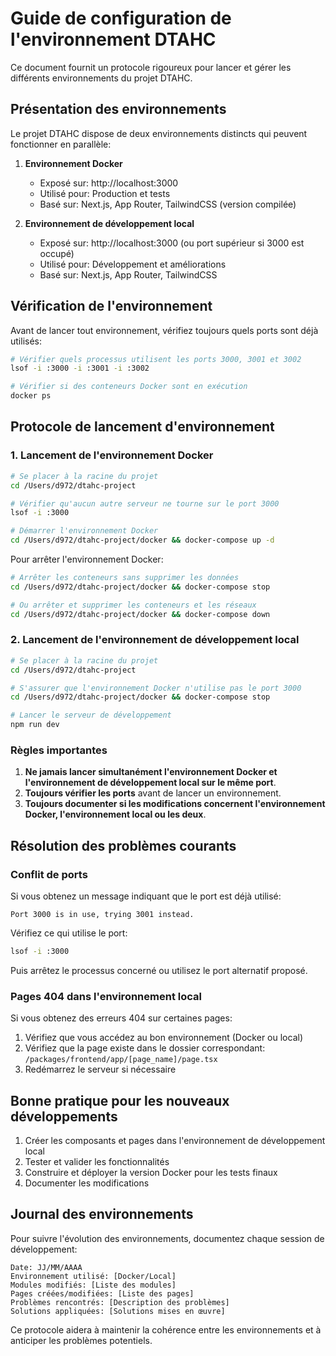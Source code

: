 # Guide de configuration de l'environnement DTAHC

Ce document fournit un protocole rigoureux pour lancer et gérer les différents environnements du projet DTAHC.

## Présentation des environnements

Le projet DTAHC dispose de deux environnements distincts qui peuvent fonctionner en parallèle:

1. **Environnement Docker**
   - Exposé sur: http://localhost:3000
   - Utilisé pour: Production et tests
   - Basé sur: Next.js, App Router, TailwindCSS (version compilée)

2. **Environnement de développement local**
   - Exposé sur: http://localhost:3000 (ou port supérieur si 3000 est occupé)
   - Utilisé pour: Développement et améliorations
   - Basé sur: Next.js, App Router, TailwindCSS

## Vérification de l'environnement

Avant de lancer tout environnement, vérifiez toujours quels ports sont déjà utilisés:

```bash
# Vérifier quels processus utilisent les ports 3000, 3001 et 3002
lsof -i :3000 -i :3001 -i :3002

# Vérifier si des conteneurs Docker sont en exécution
docker ps
```

## Protocole de lancement d'environnement

### 1. Lancement de l'environnement Docker

```bash
# Se placer à la racine du projet
cd /Users/d972/dtahc-project

# Vérifier qu'aucun autre serveur ne tourne sur le port 3000
lsof -i :3000

# Démarrer l'environnement Docker
cd /Users/d972/dtahc-project/docker && docker-compose up -d
```

Pour arrêter l'environnement Docker:

```bash
# Arrêter les conteneurs sans supprimer les données
cd /Users/d972/dtahc-project/docker && docker-compose stop

# Ou arrêter et supprimer les conteneurs et les réseaux
cd /Users/d972/dtahc-project/docker && docker-compose down
```

### 2. Lancement de l'environnement de développement local

```bash
# Se placer à la racine du projet
cd /Users/d972/dtahc-project

# S'assurer que l'environnement Docker n'utilise pas le port 3000
cd /Users/d972/dtahc-project/docker && docker-compose stop

# Lancer le serveur de développement
npm run dev
```

### Règles importantes

1. **Ne jamais lancer simultanément l'environnement Docker et l'environnement de développement local sur le même port**.
2. **Toujours vérifier les ports** avant de lancer un environnement.
3. **Toujours documenter si les modifications concernent l'environnement Docker, l'environnement local ou les deux**.

## Résolution des problèmes courants

### Conflit de ports

Si vous obtenez un message indiquant que le port est déjà utilisé:

```
Port 3000 is in use, trying 3001 instead.
```

Vérifiez ce qui utilise le port:

```bash
lsof -i :3000
```

Puis arrêtez le processus concerné ou utilisez le port alternatif proposé.

### Pages 404 dans l'environnement local

Si vous obtenez des erreurs 404 sur certaines pages:

1. Vérifiez que vous accédez au bon environnement (Docker ou local)
2. Vérifiez que la page existe dans le dossier correspondant: `/packages/frontend/app/[page_name]/page.tsx`
3. Redémarrez le serveur si nécessaire

## Bonne pratique pour les nouveaux développements

1. Créer les composants et pages dans l'environnement de développement local
2. Tester et valider les fonctionnalités
3. Construire et déployer la version Docker pour les tests finaux
4. Documenter les modifications

## Journal des environnements

Pour suivre l'évolution des environnements, documentez chaque session de développement:

```
Date: JJ/MM/AAAA
Environnement utilisé: [Docker/Local]
Modules modifiés: [Liste des modules]
Pages créées/modifiées: [Liste des pages]
Problèmes rencontrés: [Description des problèmes]
Solutions appliquées: [Solutions mises en œuvre]
```

Ce protocole aidera à maintenir la cohérence entre les environnements et à anticiper les problèmes potentiels.